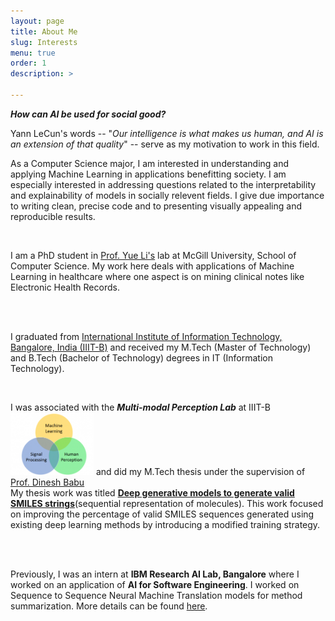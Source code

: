 ```yaml
---
layout: page
title: About Me
slug: Interests
menu: true
order: 1
description: >
   
---
```

  **_How can AI be used for social good?_**

Yann LeCun's words -- "*Our intelligence is what makes us human, and AI is an extension of that quality*" -- serve as my motivation to work in this field. 

As a Computer Science major, I am interested in understanding and applying Machine Learning in applications benefitting society. I am especially interested in addressing questions related to the interpretability and explainability of models in socially relevent fields. I give due importance to writing clean, precise code and to presenting visually appealing and reproducible results. 

<br> 

I am a PhD student in <a href="https://www.cs.mcgill.ca/~yueli/index.html">Prof. Yue Li's</a> lab at McGill University, School of Computer Science. My work here deals with applications of Machine Learning in healthcare where one aspect is on mining clinical notes like Electronic Health Records.

<br><br>
 
I graduated from <a href="https://www.iiitb.ac.in/">International Institute of Information Technology, Bangalore, India (IIIT-B)</a> and received my M.Tech (Master of Technology) and B.Tech (Bachelor of Technology) degrees in IT (Information Technology). 


<br>

I was associated with the <b><i>Multi-modal Perception Lab</i></b> at IIIT-B 
<a href="http://mpl.iiitb.ac.in/"> <img border="0" src="/assets/img/mpl.png" width="133" height="100"></a>
and did my M.Tech thesis under the supervision of <a href="https://www.iiitb.ac.in/faculty_page.php?name=dineshbabujayagopi">Prof. Dinesh Babu</a>
<br> My thesis work was titled <a href= "./assets/Thesis.pdf"><b>Deep generative models to generate valid SMILES strings</b></a>(sequential representation of molecules). This work focused on improving the percentage of valid SMILES sequences generated using existing deep learning methods by introducing a modified training strategy. 

<br> <br>

Previously, I was an intern at <b>IBM Research AI Lab, Bangalore</b> where I worked on an application of <b>AI for Software Engineering</b>. I worked on Sequence to Sequence Neural Machine Translation models for method summarization. More details can be found <a href="https://nair-p.github.io/projects/">here</a>.



